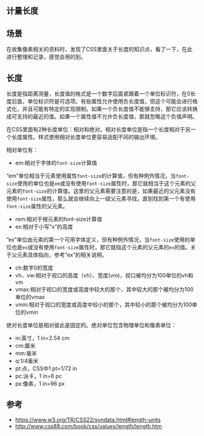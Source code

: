 ## 计量长度
## 场景
在收集像素相关的资料时，发现了CSS里面关于长度的知识点，看了一下，在此进行整理和记录，感觉会用的到。
## 长度
长度是指距离测量，长度值的格式是一个数字后面紧跟着一个单位标识符，在0长度后面，单位标识符是可选项。有些属性允许使用负长度值，但这个可能会进行格式化，并且可能有特定的实现限制。如果一个负长度值不能够支持，那它应该转换成可支持的最近的值。如果一个属性值不允许负长度值，那就忽略这个负值声明。

在CSS里面有2种长度单位：相对和绝对。相对长度单位是指一个长度相对于另一个长度属性。样式使用相对长度单位更容易适配不同的输出环境。

相对单位有：
- em:相对于字体的`font-size`计算值

“em”单位相当于元素使用属性`font-size`的计算值，但有种例外情况，当`font-size`使用的单位也是`em`或没有使用`font-size`属性时，那它就相当于这个元素的父元素的`font-size`的计算值。这里的父元素需要注意的是，如果最近的父元素没有使用`font-size`属性，那么就会继续向上一级父元素寻找，直到找到第一个有使用`font-size`属性的父元素。

- rem:相对于根元素的font-size计算值
- ex:相对于小写“x”的高度

“ex”单位由元素的第一个可用字体定义，但有种例外情况，当`font-size`使用的单位也是`ex`或没有使用`font-size`属性时，那它就指这个元素的父元素的`ex`的值。关于父元素具体指向，参考“ex”的相关说明。

- ch:数字0的宽度
- vh、vw:相对于视口的高度（vh）、宽度(vm)，视口被均分为100单位的vh和vm
- vmax:相对于视口的宽度或高度中较大的那个，其中较大的那个被均分为100单位的vmax
- vmin:相对于视口的宽度或高度中较小的那个，其中较小的那个被均分为100单位的vmin

绝对长度单位是相对彼此是固定的。绝对单位包含物理单位和像素单位：
- in:英寸，1 in=2.54 cm
- cm:厘米
- mm:毫米
- q:1/4毫米
- pt:点，CSS中1 pt=1/72 in
- pc:派卡，1 in=6 pc
- px:像素，1 in=96 px

## 参考
- https://www.w3.org/TR/CSS22/syndata.html#length-units
- http://www.css88.com/book/css/values/length/length.htm